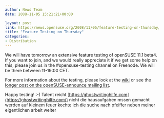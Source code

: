 ```yaml
---
author: News Team
date: 2008-11-05 15:21:21+00:00

layout: post
link: https://news.opensuse.org/2008/11/05/feature-testing-on-thursday/
title: "Feature Testing on Thursday"
categories:
- Distribution
---
```

We will have tomorrow an extensive feature testing of openSUSE 11.1 beta4. If you want to join, and we would really appreciate it if we get some help on this, please join us in the #opensuse-testing channel on Freenode. We will be there between 11-19:00 CET.

For more information about the testing, please look at the [wiki](http://en.opensuse.org/Testing:Features_11.1) or see the [longer post on the openSUSE-announce mailing list](http://lists.opensuse.org/opensuse-announce/2008-11/msg00003.html).

Happy testing! :-) Talent reicht [https://ghostwritinghilfe.com](https://ghostwritinghilfe.com/) nicht die hausaufgaben mssen gemacht werden auf kleinem feuer kochte ich die suche nach pfeiffer neben meiner eigentlichen arbeit weiter		
